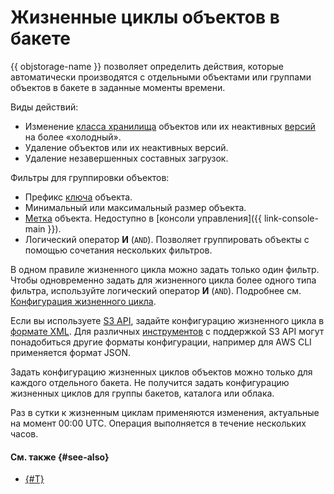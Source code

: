 # Жизненные циклы объектов в бакете

{{ objstorage-name }} позволяет определить действия, которые автоматически производятся с отдельными объектами или группами объектов в бакете в заданные моменты времени.

Виды действий:

* Изменение [класса хранилища](./storage-class.md) объектов или их неактивных [версий](./versioning.md) на более «холодный».  
* Удаление объектов или их неактивных версий.
* Удаление незавершенных составных загрузок.

Фильтры для группировки объектов:

* Префикс [ключа](object.md#key) объекта.
* Минимальный или максимальный размер объекта.
* [Метка](./tags.md#object-tags) объекта. Недоступно в [консоли управления]({{ link-console-main }}).
* Логический оператор **И** (`AND`). Позволяет группировать объекты с помощью сочетания нескольких фильтров.

В одном правиле жизненного цикла можно задать только один фильтр. Чтобы одновременно задать для жизненного цикла более одного типа фильтра, используйте логический оператор **И** (`AND`). Подробнее см. [Конфигурация жизненного цикла](../s3/api-ref/lifecycles/xml-config.md).

Если вы используете [S3 API](../s3/index.md), задайте конфигурацию жизненного цикла в [формате XML](../s3/api-ref/lifecycles/xml-config.md). Для различных [инструментов](../tools/index.md) с поддержкой S3 API могут понадобиться другие форматы конфигурации, например для AWS CLI применяется формат JSON.

Задать конфигурацию жизненных циклов объектов можно только для каждого отдельного бакета. Не получится задать конфигурацию жизненных циклов для группы бакетов, каталога или облака.

Раз в сутки к жизненным циклам применяются изменения, актуальные на момент 00:00 UTC. Операция выполняется в течение нескольких часов.

#### См. также {#see-also}

* [{#T}](../operations/buckets/lifecycles.md)
